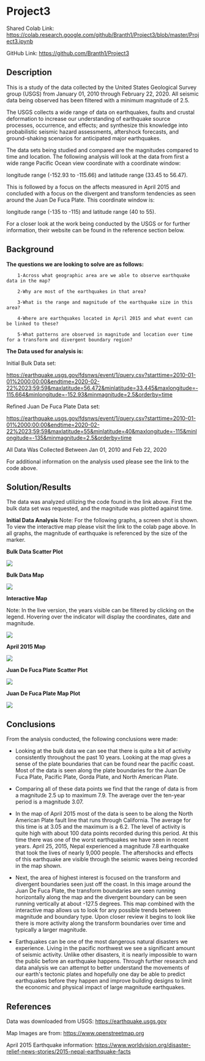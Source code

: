 # Project3
Shared Colab Link:
https://colab.research.google.com/github/Branth1/Project3/blob/master/Project3.ipynb

GitHub Link:
https://github.com/Branth1/Project3
## Description

This is a study of the data collected by the United States Geological Survey group (USGS) from January 01, 2010 through February 22, 2020. All seismic data being observed has been filtered with a minimum magnitude of 2.5. 

The USGS collects a wide range of data on earthquakes, faults and crustal deformation to increase our understanding of earthquake source processes, occurrence, and effects; and synthesize this knowledge into probabilistic seismic hazard assessments, aftershock forecasts, and ground-shaking scenarios for anticipated major earthquakes.

The data sets being studied and compared are the magnitudes compared to time and location. The following analysis will look at the data from first a wide range Pacific Ocean view coordinate with a coordinate window:

longitude range (-152.93 to -115.66) and latitude range (33.45 to 56.47).

This is followed by a focus on the affects measured in April 2015 and concluded with a focus on the divergent and transform tendencies as seen around the Juan De Fuca Plate. This coordinate window is:

longitude range (-135 to -115) and latitude range (40 to 55).

For a closer look at the work being conducted by the USGS or for further information, their website can be found in the reference section below.
## Background

**The questions we are looking to solve are as follows:**

        1-Across what geographic area are we able to observe earthquake data in the map?

        2-Why are most of the earthquakes in that area?

        3-What is the range and magnitude of the earthquake size in this area?

        4-Where are earthquakes located in April 2015 and what event can be linked to these? 

        5-What patterns are observed in magnitude and location over time for a transform and divergent boundary region?

**The Data used for analysis is:**

Initial Bulk Data set:

https://earthquake.usgs.gov/fdsnws/event/1/query.csv?starttime=2010-01-01%2000:00:00&endtime=2020-02-22%2023:59:59&maxlatitude=56.472&minlatitude=33.445&maxlongitude=-115.664&minlongitude=-152.93&minmagnitude=2.5&orderby=time

Refined Juan De Fuca Plate Data set:

https://earthquake.usgs.gov/fdsnws/event/1/query.csv?starttime=2010-01-01%2000:00:00&endtime=2020-02-22%2023:59:59&maxlatitude=55&minlatitude=40&maxlongitude=-115&minlongitude=-135&minmagnitude=2.5&orderby=time

All Data Was Collected Between Jan 01, 2010 and Feb 22, 2020

For additional information on the analysis used please see the link to the code above.

## Solution/Results

The data was analyzed utilizing the code found in the link above. First the bulk data set was requested, and the magnitude was plotted against time.

**Initial Data Analysis**
Note: For the following graphs, a screen shot is shown. To view the interactive map please visit the link to the colab page above. In all graphs, the magnitude of earthquake is referenced by the size of the marker.

**Bulk Data Scatter Plot**

![](https://github.com/Branth1/Project3/blob/master/Bulk%20Scatter.png?raw=true)

**Bulk Data Map**

![](https://github.com/Branth1/Project3/blob/master/Bulk%20Map.png?raw=true)

**Interactive Map**

Note: In the live version, the years visible can be filtered by clicking on the legend. Hovering over the indicator will display the coordinates, date and magnitude.

![](https://github.com/Branth1/Project3/blob/master/Interactive%20Map.png?raw=true)

**April 2015 Map**

![](https://github.com/Branth1/Project3/blob/master/April%202015.png?raw=true)

**Juan De Fuca Plate Scatter Plot**

![](https://github.com/Branth1/Project3/blob/master/Juan%20De%20Fuca%20Scatter.png?raw=true)

**Juan De Fuca Plate Map Plot**

![](https://github.com/Branth1/Project3/blob/master/Juan%20Map.png?raw=true)

## Conclusions
From the analysis conducted, the following conclusions were made:

* Looking at the bulk data we can see that there is quite a bit of activity consistently throughout the past 10 years. Looking at the map gives a sense of the plate boundaries that can be found near the pacific coast. Most of the data is seen along the plate boundaries for the Juan De Fuca Plate, Pacific Plate, Gorda Plate, and North American Plate. 

* Comparing all of these data points we find that the range of data is from a magnitude 2.5 up to maximum 7.9. The average over the ten-year period is a magnitude 3.07.

* In the map of April 2015 most of the data is seen to be along the North American Plate fault line that runs through California. The average for this time is at 3.05 and the maximum is a 6.2. The level of activity is quite high with about 100 data points recorded during this period. At this time there was one of the worst earthquakes we have seen in recent years. April 25, 2015, Nepal experienced a magnitude 7.8 earthquake that took the lives of nearly 9,000 people. The aftershocks and effects of this earthquake are visible through the seismic waves being recorded in the map shown. 

* Next, the area of highest interest is focused on the transform and divergent boundaries seen just off the coast. In this image around the Juan De Fuca Plate, the transform boundaries are seen running horizontally along the map and the divergent boundary can be seen running vertically at about -127.5 degrees. This map combined with the interactive map allows us to look for any possible trends between magnitude and boundary type. Upon closer review it begins to look like there is more activity along the transform boundaries over time and typically a larger magnitude.

* Earthquakes can be one of the most dangerous natural disasters we experience. Living in the pacific northwest we see a significant amount of seismic activity. Unlike other disasters, it is nearly impossible to warn the public before an earthquake happens. Through further research and data analysis we can attempt to better understand the movements of our earth's tectonic plates and hopefully one day be able to predict earthquakes before they happen and improve building designs to limit the economic and physical impact of large magnitude earthquakes. 


## References

Data was downloaded from USGS:
https://earthquake.usgs.gov

Map Images are from:
https://www.openstreetmap.org

April 2015 Earthquake information:
https://www.worldvision.org/disaster-relief-news-stories/2015-nepal-earthquake-facts
